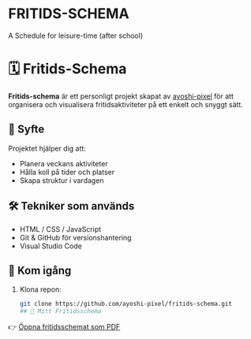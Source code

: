 # FRITIDS-SCHEMA
A Schedule for leisure-time (after school)
# 🗓️ Fritids-Schema

**Fritids-schema** är ett personligt projekt skapat av [ayoshi-pixel](https://github.com/ayoshi-pixel) för att organisera och visualisera fritidsaktiviteter på ett enkelt och snyggt sätt.

## 🎯 Syfte

Projektet hjälper dig att:
- Planera veckans aktiviteter
- Hålla koll på tider och platser
- Skapa struktur i vardagen

## 🛠️ Tekniker som används

- HTML / CSS / JavaScript
- Git & GitHub för versionshantering
- Visual Studio Code

## 🚀 Kom igång

1. Klona repon:
   ```bash
   git clone https://github.com/ayoshi-pixel/fritids-schema.git
   ## 📅 Mitt Fritidsschema

👉 [Öppna fritidsschemat som PDF](fritidsschema%20(4).pdf)
